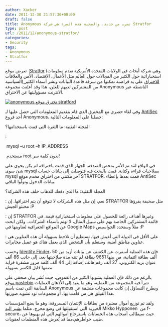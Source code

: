 ```yaml
---
author: Xacker
date: 2011-12-30 21:57:30+00:00
draft: false
title: Anonymous تضرب من جديد، والضحية هذه المرة هي شركة Stratfor
type: post
url: /2011/12/anonymous-stratfor/
categories:
- Security
tags:
- Anonymous
- Stratfor
---
```


تعرض موقع  [Stratfor](http://www.stratfor.com/) (وهي شركة أبحاث في الولايات المتحدة الأمريكية تقدم معلومات استخباراتية حول الكثير من المجالات حول العالم مثل الأعمال، الاقتصاد، الأمن والعلاقات السياسية)[ للاختراق](http://venturebeat.com/2011/12/30/stratfor-data-dump/) على يد قراصنة تمكنوا من سرقة قاعدة البيانات ونشر أسماء الكثير من المشتركين لديهم للعلن، هذا وقد أعلنت مجموعة Anonymous الناشطة عبر الانترنت مسؤوليتها عن الاختراق.




[![anonymous  تخترق موقع stratford ](https://www.it-scoop.com/wp-content/uploads/2011/12/stratford-anonymous.jpg)
](https://www.it-scoop.com/wp-content/uploads/2011/12/stratford-anonymous.jpg)




وفي لقاء حصري مع المخترق الذي قام بتقديم المعلومات التي حصل عليها لـ [AntiSec](http://en.wikipedia.org/wiki/Antisec_Movement) أحد فروع Anonymous، حصلنا على المعلومات التالية:




المجلة التقنية: ما الثغرة التي قمت باستخدامها؟




<undisclosed-attacker>:




 mysql –u root –h IP_ADDRESS




 مستخدم root بدون كلمة سر!




في الواقع لقد تم الأمر بمحض الصدفة. الجهاز الذي قمت باختراقه لم يكن يحوي على شئ سوى mysql بصلاحيات قراءة وكتابة. قمت بالبحث فيه فتوصلت إلى بيانات حساب mysql آخر مكنني من اختراق مخدم موقع STRATFOR. قمت بعدها بإعطاء AntiSec بيانات الدخول وتولّوا الباقي.




المجلة التقنية: ما الذي دفعك للذهاب خلف هذه الشركة؟




<undisclosed-attacker>: نعم، إن مثل هذه الشركات لا تتوقع أن يتم اختراقها. إن STRATFOR مثل صحيفة يقرؤها مخنثو الجيش :P




<undisclosed-attacker>: إن STRATFOR وغيرها أهداف رائعة للحصول على معلومات استخباراتية قيمة. في قائمة المشتركين الخاصة بهم على سبيل المثال، لا تهتم بأسماء الشركات.. ولكن ابحث عن المواقع الجغرافية لعناوينها في Google Maps مثلاً وستحدد الجواسيس :P




<undisclosed-attacker>: على الأقل في الدولة التي أعيش فيها، تستطيع أن تلاحظ بسهولة أن هذه العناوين هي عناوين مناطق أمنية، وستعلم بأن الشخص الذي يعمل هناك هو عميل مخابرات.




وحسب [Identity Finder](http://www.identityfinder.com/blog/post/Identity-Finder-Releases-Detailed-Analysis-of-Personal-Information-e28098Anonymouse28099-Attack-on-Stratfor.aspx)، فإن هذه العملية أسفرت عن الكشف عن بيانات أزيد من 50 ألف بطاقة ائتمانية، من بينها 9651 بطاقة لم تنته مدة صلاحيتها بعد، إلى جانب 86 ألف عنوان بريد الكتروني، 27 ألف رقم هاتف إضافة إلى 44 ألف كلمة مرور مشفرة قرابة نصفها قابل للكسر بسهولة.




بالرغم من ذلك فإن العملية يشوبها الكثير من الغموض، حيث نُشر بيان صحفي على [موقع pastebin](http://pastebin.com/8yrwyNkt) تتبرأ فيه المجموعة من العملية، وهو ما يعيد إلى الأذهان العمليات السابقة التي تمت باسم Anonymous ويطرح التساؤل إن كانت مجموعات منشقة عن هذا الفيلق هي من قامت بها، أو مجموعات تود تشويه صورتها.




ولقد تم توزيع أموال معتبرة من بطاقات الإئتمان المسروقة، وهو ما يضع المؤسسات الخيرية التي استقبلتها في وضع محرج، مثلما [يشير إليه](http://www.f-secure.com/weblog/archives/00002288.html) Mikko Hypponen  من f-secure، حيث سيطالب أصحاب هذه الحسابات باسترجاع أموالهم التي لم يهبوها عن طيب خواطرهم،مما قد يُعرض هذه المنظمات لعقوبات.
